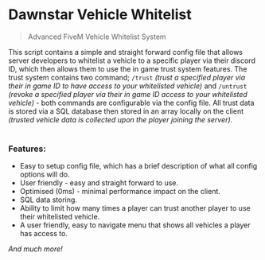 # Dawnstar Vehicle Whitelist
> Advanced FiveM Vehicle Whitelist System

This script contains a simple and straight forward config file that allows server developers to whitelist a vehicle to a specific player via their discord ID, which then allows them to use the in game trust system features. The trust system contains two command; `/trust` *(trust a specified player via their in game ID to have access to your whitelisted vehicle)* and `/untrust` *(revoke a specified player via their in game ID access to your whitelisted vehicle)* - both commands are configurable via the config file. All trust data is stored via a SQL database then stored in an array locally on the client *(trusted vehicle data is collected upon the player joining the server).*<br><br>

 
### Features:

- Easy to setup config file, which has a brief description of what all config options will do.
- User friendly - easy and straight forward to use.
- Optimised (0ms) - minimal performance impact on the client.
- SQL data storing.
- Ability to limit how many times a player can trust another player to use their whitelisted vehicle.
- A user friendly, easy to navigate menu that shows all vehicles a player has access to.

*And much more!*
